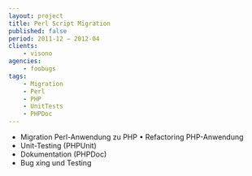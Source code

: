 ```yaml
---
layout: project
title: Perl Script Migration
published: false
period: 2011-12 – 2012-04
clients:
    - visono
agencies:
    - foobugs
tags:
    - Migration
    - Perl
    - PHP
    - UnitTests
    - PHPDoc
---
```

- Migration Perl-Anwendung zu PHP • Refactoring PHP-Anwendung
- Unit-Testing (PHPUnit)
- Dokumentation (PHPDoc)
- Bug xing und Testing

